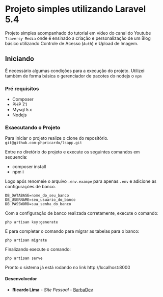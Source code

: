 # Projeto simples utilizando Laravel 5.4

Projeto simples acompanhado do tutorial em vídeo do canal do Youtube ``Traversy Media`` onde é ensinado a criação e personalização de um Blog básico utilizando Controle de Acesso (``Auth``) e Upload de Imagem.

## Iniciando
É necessário algumas condições para a execução do projeto. Utilizei também de forma básica o gerenciador de pacotes do nodejs o  ``npm``

### Pré requisitos
- Composer
- PHP 7.1
- Mysql 5.x
- Nodejs

### Exaecutando o Projeto
Para iniciar o projeto realize o clone do repositório. 
    ``git@github.com:phpricardo/lsapp.git``

Entre no diretório do projeto e execute os seguintes comandos em sequencia:
- composer install
- npm i

Logo após renomeie o arquivo ``.env.exampe`` para apenas ``.env`` e adicione as configurações de banco.

    DB_DATABASE=nome_do_seu_banco
    DB_USERNAME=seu_usuario_do_banco
    DB_PASSWORD=sua_senha_do_banco

Com a configuração de banco realizada corretamente, execute o comando:

    php artisan key:generate

E para completar o comando para migrar as tabelas para o banco:

    php artisan migrate

Finalizando execute o comando:

	php artisan serve 

Pronto o sistema já está rodando no link http://localhost:8000


#### Desenvolvedor

* **Ricardo Lima** - *Site Pessoal* - [BarbaDev](http://barbadev.com.br)